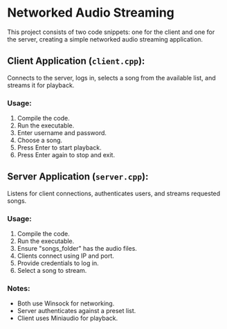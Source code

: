 # Networked Audio Streaming

This project consists of two code snippets: one for the client and one for the server, creating a simple networked audio streaming application.

## Client Application (`client.cpp`):

Connects to the server, logs in, selects a song from the available list, and streams it for playback.

### Usage:
1. Compile the code.
2. Run the executable.
3. Enter username and password.
4. Choose a song.
5. Press Enter to start playback.
6. Press Enter again to stop and exit.

## Server Application (`server.cpp`):

Listens for client connections, authenticates users, and streams requested songs.

### Usage:
1. Compile the code.
2. Run the executable.
3. Ensure "songs_folder" has the audio files.
4. Clients connect using IP and port.
5. Provide credentials to log in.
6. Select a song to stream.

### Notes:
- Both use Winsock for networking.
- Server authenticates against a preset list.
- Client uses Miniaudio for playback.
